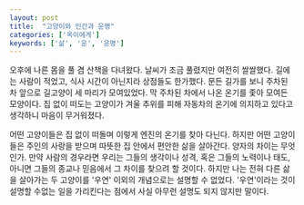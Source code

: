 ```yaml
---
layout: post
title:  "고양이와 인간과 운명"
categories: ['옥이에게']
keywords: ['삶', '운', '운명']
---
```


오후에 나른 몸을 풀 겸 산책을 다녀왔다. 날씨가 조금 풀렸지만 여전히 쌀쌀했다. 길에는 사람이 적었고, 식사 시간이 아닌지라 상점들도 한가했다. 문든 길가를 보니 주차된 차 앞으로 길고양이 세 마리가 모여있었다. 막 주차된 차에서 나온 온기를 좇아 모여든 모양이다. 집 없이 떠도는 고양이가 겨울 추위를 피해 자동차의 온기에 의지하고 있다고 생각하니 마음이 무거워졌다.

어떤 고양이들은 집 없이 떠돌며 이렇게 엔진의 온기를 찾아 다닌다. 하지만 어떤 고양이들은 주인의 사랑을 받으며 따뜻한 집 안에서 편안한 삶을 살아간다. 양자의 차이는 무엇인가. 만약 사람의 경우라면 우리는 그들의 생각이나 성격, 혹은 그들의 노력이나 태도, 아니면 그들의 종교나 믿음에서 그 차이를 찾으려 할 것이다. 하지만 나는 전혀 다른 삶을 살아가는 두 고양이를 '우연' 이외의 개념으로는 설명할 수 없었다. '우연'이라는 것이 설명할 수없는 일을 가리킨다는 점에서 사실 아무런 설명도 되지 않지만 말이다. 

